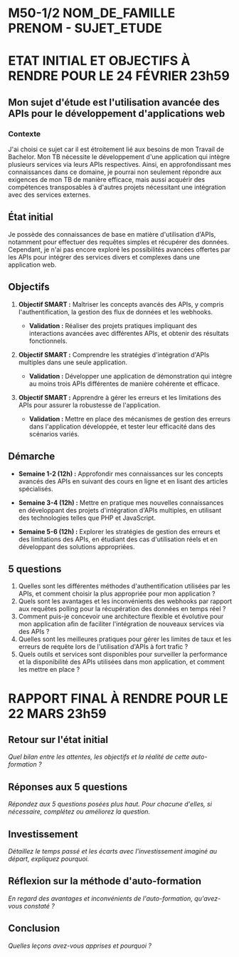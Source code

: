 # M50-1/2 NOM_DE_FAMILLE PRENOM - SUJET_ETUDE

# ETAT INITIAL ET OBJECTIFS À RENDRE POUR LE 24 FÉVRIER 23h59

## Mon sujet d'étude est l'utilisation avancée des APIs pour le développement d'applications web

### Contexte

J'ai choisi ce sujet car il est étroitement lié aux besoins de mon Travail de Bachelor. Mon TB nécessite le développement d'une application qui intègre plusieurs services via leurs APIs respectives. Ainsi, en approfondissant mes connaissances dans ce domaine, je pourrai non seulement répondre aux exigences de mon TB de manière efficace, mais aussi acquérir des compétences transposables à d'autres projets nécessitant une intégration avec des services externes.

## État initial
Je possède des connaissances de base en matière d'utilisation d'APIs, notamment pour effectuer des requêtes simples et récupérer des données. Cependant, je n'ai pas encore exploré les possibilités avancées offertes par les APIs pour intégrer des services divers et complexes dans une application web.

## Objectifs


1. **Objectif SMART :** Maîtriser les concepts avancés des APIs, y compris l'authentification, la gestion des flux de données et les webhooks.
   - **Validation :** Réaliser des projets pratiques impliquant des interactions avancées avec différentes APIs, et obtenir des résultats fonctionnels.

2. **Objectif SMART :** Comprendre les stratégies d'intégration d'APIs multiples dans une seule application.
   - **Validation :** Développer une application de démonstration qui intègre au moins trois APIs différentes de manière cohérente et efficace.

3. **Objectif SMART :** Apprendre à gérer les erreurs et les limitations des APIs pour assurer la robustesse de l'application.
   - **Validation :** Mettre en place des mécanismes de gestion des erreurs dans l'application développée, et tester leur efficacité dans des scénarios variés.

## Démarche

- **Semaine 1-2 (12h) :** Approfondir mes connaissances sur les concepts avancés des APIs en suivant des cours en ligne et en lisant des articles spécialisés.
   
- **Semaine 3-4 (12h) :** Mettre en pratique mes nouvelles connaissances en développant des projets d'intégration d'APIs multiples, en utilisant des technologies telles que PHP et JavaScript.
   
- **Semaine 5-6 (12h) :** Explorer les stratégies de gestion des erreurs et des limitations des APIs, en étudiant des cas d'utilisation réels et en développant des solutions appropriées.


## 5 questions
1. Quelles sont les différentes méthodes d'authentification utilisées par les APIs, et comment choisir la plus appropriée pour mon application ?
2. Quels sont les avantages et les inconvénients des webhooks par rapport aux requêtes polling pour la récupération des données en temps réel ?
3. Comment puis-je concevoir une architecture flexible et évolutive pour mon application afin de faciliter l'intégration de nouveaux services via des APIs ?
4. Quelles sont les meilleures pratiques pour gérer les limites de taux et les erreurs de requête lors de l'utilisation d'APIs à fort trafic ?
5. Quels outils et services sont disponibles pour surveiller la performance et la disponibilité des APIs utilisées dans mon application, et comment les mettre en place ?

# RAPPORT FINAL À RENDRE POUR LE 22 MARS 23h59

## Retour sur l'état initial

_Quel bilan entre les attentes, les objectifs et la réalité de cette auto-formation ?_

## Réponses aux 5 questions

_Répondez aux 5 questions posées plus haut. Pour chacune d'elles, si nécessaire, complétez ou améliorez la question._

## Investissement

_Détaillez le temps passé et les écarts avec l'investissement imaginé au départ, expliquez pourquoi._

## Réflexion sur la méthode d'auto-formation

_En regard des avantages et inconvénients de l'auto-formation, qu'avez-vous constaté ?_

## Conclusion

_Quelles leçons avez-vous apprises et pourquoi ?_
